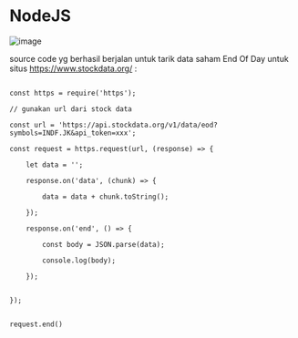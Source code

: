 # NodeJS

![image](https://user-images.githubusercontent.com/29531817/164135523-6eee5fee-39a0-4905-9134-dcb4b8cc7695.png)


source code yg berhasil berjalan untuk tarik data saham End Of Day untuk situs https://www.stockdata.org/ :

```nodejs

const https = require('https');

// gunakan url dari stock data

const url = 'https://api.stockdata.org/v1/data/eod?symbols=INDF.JK&api_token=xxx';

const request = https.request(url, (response) => {

    let data = '';

    response.on('data', (chunk) => {

        data = data + chunk.toString();

    });

    response.on('end', () => {

        const body = JSON.parse(data);

        console.log(body);

    });

    
});


request.end()



```




